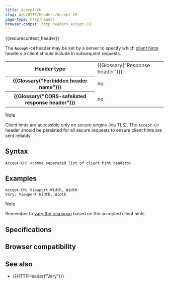 ```yaml
---
title: Accept-CH
slug: Web/HTTP/Headers/Accept-CH
page-type: http-header
browser-compat: http.headers.Accept-CH
---
```


{{securecontext_header}}

The **`Accept-CH`** header may be set by a server to specify which [client hints](/Web/HTTP/Client_hints) headers a client should include in subsequent requests.

<table class="properties">
  <tbody>
    <tr>
      <th scope="row">Header type</th>
      <td>{{Glossary("Response header")}}</td>
    </tr>
    <tr>
      <th scope="row">{{Glossary("Forbidden header name")}}</th>
      <td>no</td>
    </tr>
    <tr>
      <th scope="row">
        {{Glossary("CORS-safelisted response header")}}
      </th>
      <td>no</td>
    </tr>
  </tbody>
</table>

> [!NOTE]
> Client hints are accessible only on secure origins (via TLS). The `Accept-CH` header should be persisted for all secure requests to ensure client hints are sent reliably.

## Syntax

```http
Accept-CH: <comma separated list of client hint headers>
```

## Examples

```http
Accept-CH: Viewport-Width, Width
Vary: Viewport-Width, Width
```

> [!NOTE]
> Remember to [vary the response](/Web/HTTP/Client_hints#caching_and_client_hints) based on the accepted client hints.

## Specifications



## Browser compatibility



## See also

- {{HTTPHeader("Vary")}}
